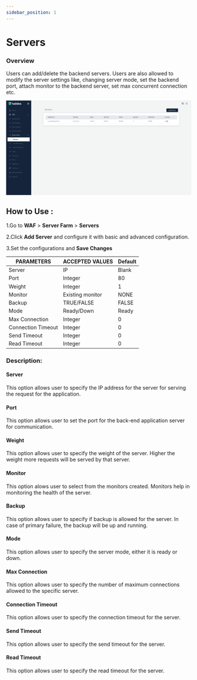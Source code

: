 ```yaml
---
sidebar_position: 1
---
```

# Servers

### Overview 

Users can add/delete the backend servers. Users are also allowed to modify the server settings like, changing server mode, set the backend port, attach monitor to the backend server, set max concurrent connection etc.


![Servers](/img/community-waf/serversettings.png)

## How to Use :

1.Go to **WAF** > **Server Farm** > **Servers**

2.Click **Add Server** and configure it with basic and advanced configuration.

3.Set the configurations and **Save Changes**

| PARAMETERS | ACCEPTED VALUES | Default
| ----------- | ----------- | --------- |
| Server|IP|Blank
Port|Integer|80
Weight|Integer|1
Monitor|Existing monitor|NONE
Backup|TRUE/FALSE|FALSE
Mode|Ready/Down|Ready
Max Connection|Integer|0
Connection Timeout |Integer|0
Send Timeout|Integer|0
Read Timeout|Integer|0

### Description:

#### **Server** 

This option allows user to specify the IP address for the server for serving the request for the application.

#### **Port** 

This option allows user to set the port for the back-end application server for communication.

#### **Weight** 

This option allows user to specify the weight of the server. Higher the weight more requests will be served by that server. 

#### **Monitor** 

This option alows user to select from the monitors created. Monitors help in monitoring the health of the server.

#### **Backup** 

This option allows user to specify if backup is allowed for the server. In case of primary failure, the backup will be up and running.

#### **Mode**
This option allows user to specify the server mode, either it is ready or down.

#### **Max Connection** 

This option allows user to specify the number of maximum connections allowed to the specific server.

#### **Connection Timeout** 

This option allows user to specify the connection timeout for the server.

#### **Send Timeout** 

This option allows user to specify the send timeout for the server. 

#### **Read Timeout**

This option allows user to specify the read timeout for the server.